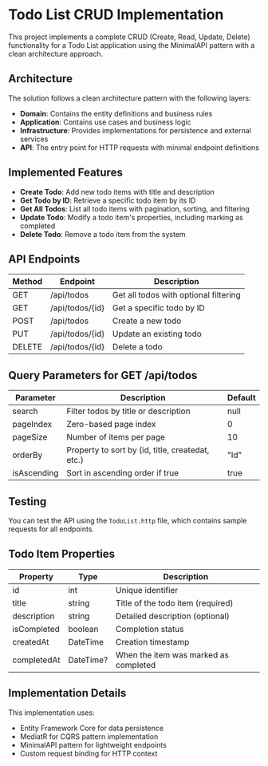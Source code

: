 # Todo List CRUD Implementation

This project implements a complete CRUD (Create, Read, Update, Delete) functionality for a Todo List application using the MinimalAPI pattern with a clean architecture approach.

## Architecture

The solution follows a clean architecture pattern with the following layers:

- **Domain**: Contains the entity definitions and business rules
- **Application**: Contains use cases and business logic
- **Infrastructure**: Provides implementations for persistence and external services
- **API**: The entry point for HTTP requests with minimal endpoint definitions

## Implemented Features

- **Create Todo**: Add new todo items with title and description
- **Get Todo by ID**: Retrieve a specific todo item by its ID
- **Get All Todos**: List all todo items with pagination, sorting, and filtering
- **Update Todo**: Modify a todo item's properties, including marking as completed
- **Delete Todo**: Remove a todo item from the system

## API Endpoints

| Method | Endpoint        | Description                                  |
|--------|-----------------|----------------------------------------------|
| GET    | /api/todos      | Get all todos with optional filtering        |
| GET    | /api/todos/{id} | Get a specific todo by ID                    |
| POST   | /api/todos      | Create a new todo                            |
| PUT    | /api/todos/{id} | Update an existing todo                      |
| DELETE | /api/todos/{id} | Delete a todo                                |

## Query Parameters for GET /api/todos

| Parameter    | Description                                       | Default    |
|--------------|---------------------------------------------------|------------|
| search       | Filter todos by title or description              | null       |
| pageIndex    | Zero-based page index                             | 0          |
| pageSize     | Number of items per page                          | 10         |
| orderBy      | Property to sort by (id, title, createdat, etc.)  | "Id"       |
| isAscending  | Sort in ascending order if true                   | true       |

## Testing

You can test the API using the `TodoList.http` file, which contains sample requests for all endpoints.

## Todo Item Properties

| Property    | Type       | Description                                  |
|-------------|------------|----------------------------------------------|
| id          | int        | Unique identifier                            |
| title       | string     | Title of the todo item (required)            |
| description | string     | Detailed description (optional)              |
| isCompleted | boolean    | Completion status                            |
| createdAt   | DateTime   | Creation timestamp                           |
| completedAt | DateTime?  | When the item was marked as completed        |

## Implementation Details

This implementation uses:

- Entity Framework Core for data persistence
- MediatR for CQRS pattern implementation
- MinimalAPI pattern for lightweight endpoints
- Custom request binding for HTTP context
